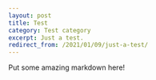 ```yaml
---
layout: post
title: Test
category: Test category
excerpt: Just a test.
redirect_from: /2021/01/09/just-a-test/
---
```


Put some amazing markdown here!

